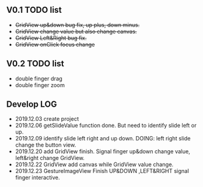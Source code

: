 ## V0.1 TODO list

* ~~GridView up&down bug fix, up plus, down minus.~~
* ~~GridView change value but also change canvas.~~
* ~~GridView Left&Right bug fix.~~
* ~~GridView onClick focus change~~

## V0.2 TODO list
* double finger drag
* double finger zoom

## Develop LOG

* 2019.12.03 create project
* 2019.12.06 getSlideValue function done. But need to identify slide left or up.
* 2019.12.09 identify slide left right and up down. DOING: left right slide change the button view.
* 2019.12.20 add GridView finish. Signal finger up&down change value, left&right change GridView.
* 2019.12.22 GridView add canvas while GridView value change.
* 2019.12.23 GestureImageView Finish UP&DOWN ,LEFT&RIGHT signal finger interactive.